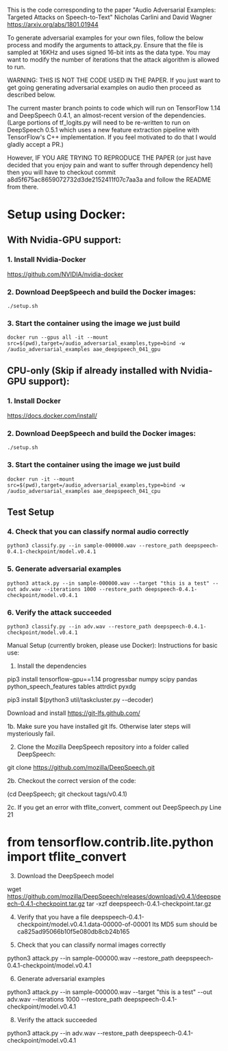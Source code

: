 This is the code corresponding to the paper
"Audio Adversarial Examples: Targeted Attacks on Speech-to-Text"
Nicholas Carlini and David Wagner
https://arxiv.org/abs/1801.01944

To generate adversarial examples for your own files, follow the below process
and modify the arguments to attack,py. Ensure that the file is sampled at
16KHz and uses signed 16-bit ints as the data type. You may want to modify
the number of iterations that the attack algorithm is allowed to run.

WARNING: THIS IS NOT THE CODE USED IN THE PAPER. If you just want to get going
generating adversarial examples on audio then proceed as described below.

The current master branch points to code which will run on TensorFlow 1.14 and
DeepSpeech 0.4.1, an almost-recent version of the dependencies. (Large portions
of tf_logits.py will need to be re-written to run on DeepSpeech 0.5.1 which uses
a new feature extraction pipeline with TensorFlow's C++ implementation. If you
feel motivated to do that I would gladly accept a PR.)

However, IF YOU ARE TRYING TO REPRODUCE THE PAPER (or just have decided
that you enjoy pain and want to suffer through dependency hell) then you
will have to checkout commit a8d5f675ac8659072732d3de2152411f07c7aa3a and
follow the README from there.



# Setup using Docker:
## With Nvidia-GPU support:
### 1. Install Nvidia-Docker
https://github.com/NVIDIA/nvidia-docker

### 2. Download DeepSpeech and build the Docker images:
`./setup.sh`

### 3. Start the container using the image we just build
`docker run --gpus all -it --mount src=$(pwd),target=/audio_adversarial_examples,type=bind -w /audio_adversarial_examples aae_deepspeech_041_gpu`


## CPU-only (Skip if already installed with Nvidia-GPU support):
### 1. Install Docker
https://docs.docker.com/install/

### 2. Download DeepSpeech and build the Docker images:
`./setup.sh`

### 3. Start the container using the image we just build
`docker run -it --mount src=$(pwd),target=/audio_adversarial_examples,type=bind -w /audio_adversarial_examples aae_deepspeech_041_cpu`


## Test Setup
### 4. Check that you can classify normal audio correctly

`python3 classify.py --in sample-000000.wav --restore_path deepspeech-0.4.1-checkpoint/model.v0.4.1`

### 5. Generate adversarial examples

`python3 attack.py --in sample-000000.wav --target "this is a test" --out adv.wav --iterations 1000 --restore_path deepspeech-0.4.1-checkpoint/model.v0.4.1`

### 6. Verify the attack succeeded

`python3 classify.py --in adv.wav --restore_path deepspeech-0.4.1-checkpoint/model.v0.4.1`






Manual Setup (currently broken, please use Docker):
Instructions for basic use:

1. Install the dependencies

pip3 install tensorflow-gpu==1.14 progressbar numpy scipy pandas python_speech_features tables attrdict pyxdg

pip3 install $(python3 util/taskcluster.py --decoder)

Download and install
https://git-lfs.github.com/

1b. Make sure you have installed git lfs. Otherwise later steps will mysteriously fail.

2. Clone the Mozilla DeepSpeech repository into a folder called DeepSpeech:

git clone https://github.com/mozilla/DeepSpeech.git

2b. Checkout the correct version of the code:

(cd DeepSpeech; git checkout tags/v0.4.1)

2c. If you get an error with tflite_convert, comment out DeepSpeech.py Line 21
# from tensorflow.contrib.lite.python import tflite_convert

3. Download the DeepSpeech model

wget https://github.com/mozilla/DeepSpeech/releases/download/v0.4.1/deepspeech-0.4.1-checkpoint.tar.gz
tar -xzf deepspeech-0.4.1-checkpoint.tar.gz

4. Verify that you have a file deepspeech-0.4.1-checkpoint/model.v0.4.1.data-00000-of-00001
Its MD5 sum should be
ca825ad95066b10f5e080db8cb24b165

5. Check that you can classify normal images correctly

python3 attack.py --in sample-000000.wav --restore_path deepspeech-0.4.1-checkpoint/model.v0.4.1

6. Generate adversarial examples

python3 attack.py --in sample-000000.wav --target "this is a test" --out adv.wav --iterations 1000 --restore_path deepspeech-0.4.1-checkpoint/model.v0.4.1

8. Verify the attack succeeded

python3 attack.py --in adv.wav --restore_path deepspeech-0.4.1-checkpoint/model.v0.4.1
